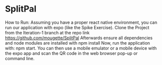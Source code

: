 # SplitPal

How to Run:
Assuming you have a proper react native environment, you can run our application with expo (like the Spike Exercise).
Clone the Project from the Iteration-1 branch at the repo link
https://github.com/mougette/SplitPal
Afterwards ensure all dependencies and node modules are installed with
npm install
Now, run the application with:
npm start.
You can then use a mobile emulator or a mobile device with the expo app and scan the QR code in the web browser pop-up or command line.
